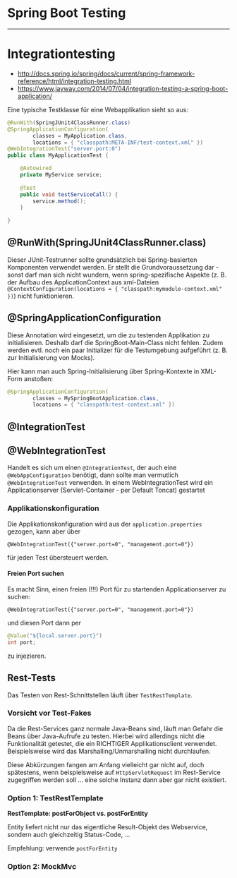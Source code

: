 # Spring Boot Testing

---

# Integrationtesting
* http://docs.spring.io/spring/docs/current/spring-framework-reference/html/integration-testing.html
* https://www.jayway.com/2014/07/04/integration-testing-a-spring-boot-application/

Eine typische Testklasse für eine Webapplikation sieht so aus:

```java
@RunWith(SpringJUnit4ClassRunner.class)
@SpringApplicationConfiguration(
        classes = MyApplication.class,
        locations = { "classpath:META-INF/test-context.xml" })
@WebIntegrationTest("server.port:0")
public class MyApplicationTest {

    @Autowired
    private MyService service; 
    
    @Test
    public void testServiceCall() {
        service.method();
    }
    
}
```

## @RunWith(SpringJUnit4ClassRunner.class)
Dieser JUnit-Testrunner sollte grundsätzlich bei Spring-basierten Komponenten verwendet werden. Er stellt die Grundvoraussetzung dar - sonst darf man sich nicht wundern, wenn spring-spezifische Aspekte (z. B. der Aufbau des ApplicationContext aus xml-Dateien ``@ContextConfiguration(locations = { "classpath:mymodule-context.xml" })``) nicht funktionieren.

## @SpringApplicationConfiguration
Diese Annotation wird eingesetzt, um die zu testenden Applikation zu initialisieren. Deshalb darf die SpringBoot-Main-Class nicht fehlen. Zudem werden evtl. noch ein paar Initializer für die Testumgebung aufgeführt (z. B. zur Initialisierung von Mocks).

Hier kann man auch Spring-Initialisierung über Spring-Kontexte in XML-Form anstoßen:

```java
@SpringApplicationConfiguration(
        classes = MySpringBootApplication.class,
        locations = { "classpath:test-context.xml" })
```

## @IntegrationTest

## @WebIntegrationTest
Handelt es sich um einen ``@IntegrationTest``, der auch eine ``@WebAppConfiguration`` benötigt, dann sollte man vermutlich ``@WebIntegrationTest`` verwenden. In einem WebIntegrationTest wird ein Applicationserver (Servlet-Container - per Default Toncat) gestartet

### Applikationskonfiguration
Die Applikationskonfiguration wird aus der ``application.properties`` gezogen, kann aber über 

```
@WebIntegrationTest({"server.port=0", "management.port=0"})
```

für jeden Test übersteuert werden.

#### Freien Port suchen
Es macht Sinn, einen freien (!!!) Port für zu startenden Applicationserver zu suchen:

```
@WebIntegrationTest({"server.port=0", "management.port=0"})
```

und diesen Port dann per 

```java
@Value("${local.server.port}")
int port;
```

zu injezieren. 


## Rest-Tests
Das Testen von Rest-Schnittstellen läuft über ``TestRestTemplate``.

### Vorsicht vor Test-Fakes
Da die Rest-Services ganz normale Java-Beans sind, läuft man Gefahr die Beans über Java-Aufrufe zu testen. Hierbei wird allerdings nicht die Funktionalität getestet, die ein RICHTIGER Applikationsclient verwendet. Beispielsweise wird das Marshalling/Unmarshalling nicht durchlaufen.

Diese Abkürzungen fangen am Anfang vielleicht gar nicht auf, doch spätestens, wenn beispielsweise auf ``HttpServletRequest`` im Rest-Service zugegriffen werden soll ... eine solche Instanz dann aber gar nicht existiert.

### Option 1: TestRestTemplate

**RestTemplate: postForObject vs. postForEntity**

Entity liefert nicht nur das eigentliche Result-Objekt des Webservice, sondern auch gleichzeitig Status-Code, ...

Empfehlung: verwende ``postForEntity``

### Option 2: MockMvc
